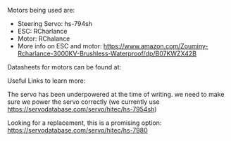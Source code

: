 Motors being used are:
 - Steering Servo: hs-794sh
 - ESC: RCharlance
 - Motor: RChalance
 - More info on ESC and motor: https://www.amazon.com/Zouminy-Rcharlance-3000KV-Brushless-Waterproof/dp/B07KWZX42B

Datasheets for motors can be found at:

Useful Links to learn more:



The servo has been underpowered at the time of writing. we need to make sure we power the servo correctly (we currently use https://servodatabase.com/servo/hitec/hs-7954sh)

Looking for a replacement, this is a promising option: https://servodatabase.com/servo/hitec/hs-7980
